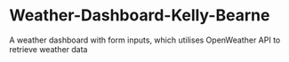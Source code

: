 # Weather-Dashboard-Kelly-Bearne
A weather dashboard with form inputs, which utilises OpenWeather API to retrieve weather data
